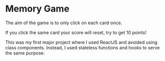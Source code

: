 # Memory Game

The aim of the game is to only click on each card once.

If you click the same card your score will reset, try to get 10 points!

This was my first major project where I used ReactJS and avoided using class components. Instead, I used stateless functions and hooks to serve the same purpose.

